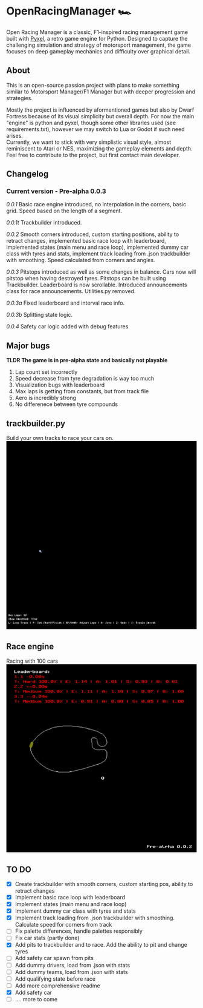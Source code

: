 # OpenRacingManager 🏎️

Open Racing Manager is a classic, F1-inspired racing management game built with [Pyxel](https://github.com/kitao/pyxel), a retro game engine for Python. 
Designed to capture the challenging simulation and strategy of motorsport management, the game focuses on deep gameplay mechanics and difficulty over graphical detail.
## About
This is an open-source passion project with plans to make something similar to Motorsport Manager/F1 Manager but with deeper progression and strategies.  

Mostly the project is influenced by aformentioned games but also by Dwarf Fortress because of its visual simplicity but overall depth.
For now the main "engine" is python and pyxel, though some other libraries used (see requirements.txt), however we may switch to Lua or Godot if such need arises.   
Currently, we want to stick with very simplistic visual style, almost reminiscent to Atari or NES, maximizing the gameplay elements and depth.
Feel free to contribute to the project, but first contact main developer.

## Changelog
### Current version - Pre-alpha 0.0.3
_0.0.1_ Basic race engine introduced, no interpolation in the corners, basic grid. Speed based on the length of a segment.

_0.0.1t_ Trackbuilder introduced.

_0.0.2_ Smooth corners introduced, custom starting positions, ability to retract changes, 
implemented basic race loop with leaderboard, implemented states (main menu and race loop),
implemented dummy car class with tyres and stats, implement track loading from .json trackbuilder with smoothing. Speed calculated from corners and angles.

_0.0.3_ Pitstops introduced as well as some changes in balance. Cars now will pitstop when having destroyed tyres. Pitstops can be built using Trackbuilder. Leaderboard is now scrollable. Introduced announcements class for race announcements.
Utilities.py removed.

_0.0.3a_ Fixed leaderboard and interval race info.

_0.0.3b_ Splitting state logic.

_0.0.4_ Safety car logic added with debug features

## Major bugs
**TLDR The game is in pre-alpha state and basically not playable**
1. Lap count set incorrectly
2. Speed decrease from tyre degradation is way too much
3. Visualization bugs with leaderboard
4. Max laps is getting from constants, but from track file
5. Aero is incredibly strong
6. No differenece between tyre compounds
## trackbuilder.py
Build your own tracks to race your cars on.
![Game Demo](/gifs/trackbuilder.gif)
## Race engine
Racing with 100 cars
![Game Demo](/gifs/game.gif)
## TO DO
- [x] Create trackbuilder with smooth corners, custom starting pos, ability to retract changes
- [x] Implement basic race loop with leaderboard 
- [x] Implement states (main menu and race loop)
- [x] Implement dummy car class with tyres and stats
- [x] Implement track loading from .json trackbuilder with smoothing. Calculate speed for corners from track
- [ ] Fix palette differences, handle palettes responsibly
- [ ] Fix car stats (partly done)
- [x] Add pits to trackbuilder and to race. Add the ability to pit and change tyres
- [ ] Add safety car spawn from pits
- [ ] Add dummy drivers, load from .json with stats
- [ ] Add dummy teams, load from .json with stats
- [ ] Add qualifying state before race
- [ ] Add more comprehensive readme
- [x] Add safety car
- [ ] .... more to come